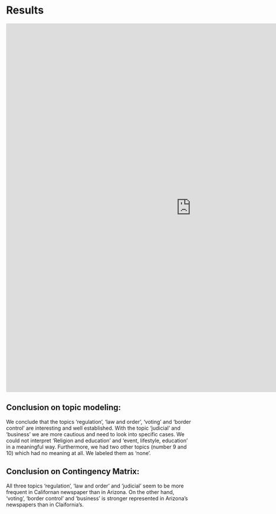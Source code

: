 # Results

<iframe src="https://documents.cortext.net/fffe/fffe099e8698415cab40fe230f8115fc/74482/vislda.html#topic=0&lambda=0.4&term=" frameborder="0" style="overflow:hidden;border:1px solid #DDDDDD;" width="1000" height="1000" allowfullscreen></iframe>


## Conclusion on topic modeling:

We conclude that the topics ‘regulation’, ‘law and order’, ‘voting’ and ‘border control’ are interesting and well established. With the topic ‘judicial’ and ‘business’ we are more cautious and need to look into specific cases. We could not interpret ‘Religion and education’ and ‘event, lifestyle, education’ in a meaningful way. Furthermore, we had two other topics (number 9 and 10) which had no meaning at all. We labeled them as ‘none’.

## Conclusion on Contingency Matrix:
All three topics ‘regulation’, ‘law and order’ and ‘judicial’ seem to be more frequent in Californan newspaper than in Arizona. On the other hand, ‘voting’, ‘border control’ and ‘business’ is stronger represented in Arizona’s newspapers than in Claifornia’s.

